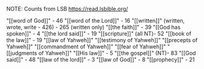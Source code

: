 NOTE: Counts from LSB https://read.lsbible.org/

"[[word of God]]" - 46
"[[word of the Lord]]" - 16
"[[written]]" (written, wrote, write - 426) - 265 (written only)
"[[the faith]]" - 39
"[[God has spoken]]" - 4
"[[the lord said]]" - 19
"[[scripture]]" (all NT)- 52
"[[book of the law]]" - 19
"[[law of Yahweh]]"
"[[testimony of Yahweh]]"
"[[precepts of Yahweh]]"
"[[commandment of Yahweh]]"
"[[fear of Yahweh]]"
"[[judgments of Yahweh]]"
"[[His law]]" - 5
"[[the gospel]]" (NT)- 83
"[[God said]]" - 48
"[[law of the lord]]" - 3
"[[law of God]]" - 8
"[[prophecy]]" - 21
